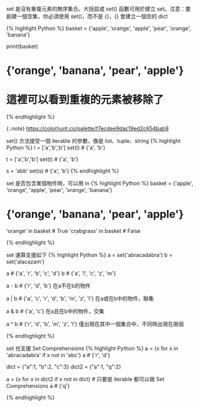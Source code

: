 
set 是沒有重複元素的無序集合。大括弧或 set() 函數可用於建立 set。注意：要創建一個空集，你必須使用 set()，而不是 {}，{} 會建立一個空的 dict

{% highlight Python %}
basket = {'apple', 'orange', 'apple', 'pear', 'orange', 'banana'}

print(basket) 
# {'orange', 'banana', 'pear', 'apple'} 
# 這裡可以看到重複的元素被移除了

{% endhighlight %}

{:.note}
https://colorhunt.co/palette/f7ecdee9dac19ed2c654bab9

set() 方法接受一個 iterable 的參數，像是 list、tuple、string
{% highlight Python %}
l = ['a','b','b']
set(l) # {'a', 'b'}

t = ['a','b','b']
set(t) # {'a', 'b'}

s = 'abb'
set(s) # {'a', 'b'}
{% endhighlight %}

set 是否包含某個物件時，可以用 in
{% highlight Python %}
basket = {'apple', 'orange', 'apple', 'pear', 'orange', 'banana'}
# {'orange', 'banana', 'pear', 'apple'}

'orange' in basket # True
'crabgrass' in basket # False

{% endhighlight %}

set 運算支援如下
{% highlight Python %}
a = set('abracadabra')
b = set('alacazam')

a  # {'a', 'r', 'b', 'c', 'd'}
b  # {'a', 'l', 'c', 'z', 'm'}

a - b  # {'r', 'd', 'b'} 在a不在b的物件

a | b  # {'a', 'c', 'r', 'd', 'b', 'm', 'z', 'l'} 在a或在b中的物件，聯集

a & b # {'a', 'c'} 在a且在b中的物件，交集

a ^ b # {'r', 'd', 'b', 'm', 'z', 'l'} 僅出現在其中一個集合中，不同時出現在兩個

{% endhighlight %}

set 也支援 Set Comprehensions
{% highlight Python %}
a = {x for x in 'abracadabra' if x not in 'abc'}
a # {'r', 'd'}

dict = {"a":1, "b":2, "c":3}
dict2 = {"a":1, "q":2}

a = {x for x in dict2 if x not in dict} # 只要是 iterable 都可以做 Set Comprehensions
a # {'q'}

{% endhighlight %}
